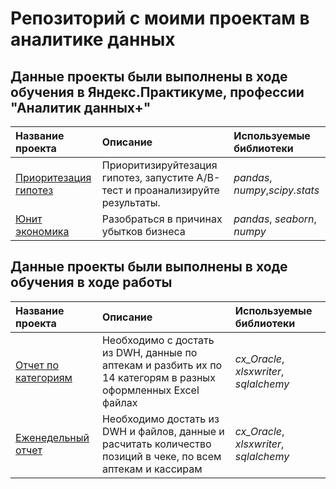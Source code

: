# Репозиторий с моими проектам в аналитике данных


## Данные проекты были выполнены в ходе обучения в Яндекс.Практикуме, профессии "Аналитик данных+"

| Название проекта | Описание | Используемые библиотеки | 
| :---------------------- | :---------------------- | :---------------------- |
| [Приоритезация гипотез](educational_projects/AB_test/ab_test.ipynb) | Приоритизируйтезация гипотез, запустите A/B-тест и проанализируйте результаты.| *pandas*, *numpy*,*scipy.stats* |
| [Юнит экономика](educational_projects\unity_economy\ltv_roi.ipynb)| Разобраться в причинах убытков бизнеса | *pandas*, *seaborn*, *numpy*|

## Данные проекты были выполнены в ходе обучения в ходе работы

| Название проекта | Описание | Используемые библиотеки | 
| :---------------------- | :---------------------- | :---------------------- |
| [Отчет по категориям](working_project\report_by_category\отчет_по_категориям.ipynb) | Необходимо с достать из DWH, данные по аптекам  и разбить их по 14 категорям в разных оформленных Excel файлах| *cx_Oracle*, *xlsxwriter*, *sqlalchemy*|
| [Еженедельный отчет](working_project\weekly_report\Еженедельный_отчет_Количество_позиций_в_чеке.ipynb) | Необходимо достать из DWH и файлов, данные и расчитать количество позиций в чеке, по всем аптекам и кассирам| *cx_Oracle*, *xlsxwriter*, *sqlalchemy*|